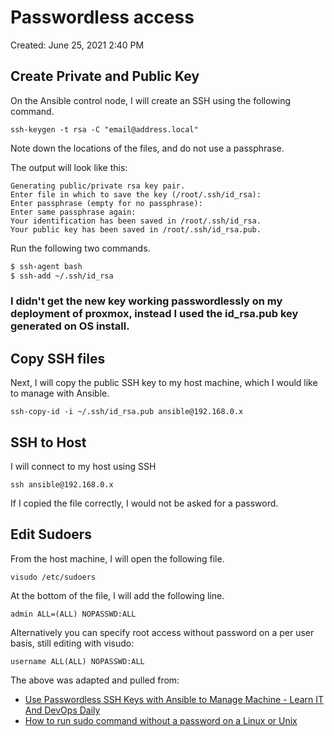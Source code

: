 # Passwordless access

Created: June 25, 2021 2:40 PM

## Create Private and Public Key

On the Ansible control node, I will create an SSH using the following command.

```
ssh-keygen -t rsa -C "email@address.local"
```

Note down the locations of the files, and do not use a passphrase.

The output will look like this:

```
Generating public/private rsa key pair.
Enter file in which to save the key (/root/.ssh/id_rsa):
Enter passphrase (empty for no passphrase):
Enter same passphrase again:
Your identification has been saved in /root/.ssh/id_rsa.
Your public key has been saved in /root/.ssh/id_rsa.pub.
```

Run the following two commands.

```bash
$ ssh-agent bash
$ ssh-add ~/.ssh/id_rsa
```

### I didn't get the new key working passwordlessly on my deployment of proxmox, instead I used the id_rsa.pub key generated on OS install.

## Copy SSH files

Next, I will copy the public SSH key to my host machine, which I would like to manage with Ansible.

```
ssh-copy-id -i ~/.ssh/id_rsa.pub ansible@192.168.0.x
```

## SSH to Host

I will connect to my host using SSH

```
ssh ansible@192.168.0.x
```

If I copied the file correctly, I would not be asked for a password.

## Edit Sudoers

From the host machine, I will open the following file.

```
visudo /etc/sudoers
```

At the bottom of the file, I will add the following line.

```
admin ALL=(ALL) NOPASSWD:ALL
```

Alternatively you can specify root access without password on a per user basis, still editing with visudo: 

```
username ALL(ALL) NOPASSWD:ALL
```

The above was adapted and pulled from: 

* [Use Passwordless SSH Keys with Ansible to Manage Machine - Learn IT And DevOps Daily](http://www.ntweekly.com/2020/06/14/use-passwordless-ssh-keys-with-ansible-to-manage-machine/)
* [How to run sudo command without a password on a Linux or Unix](https://www.cyberciti.biz/faq/linux-unix-running-sudo-command-without-a-password/)